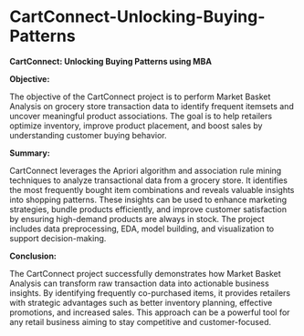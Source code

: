 # CartConnect-Unlocking-Buying-Patterns

**CartConnect: Unlocking Buying Patterns using MBA**

**Objective:**

The objective of the CartConnect project is to perform Market Basket Analysis on grocery store transaction data to identify frequent itemsets and uncover meaningful product associations. The goal is to help retailers optimize inventory, improve product placement, and boost sales by understanding customer buying behavior.

**Summary:**

CartConnect leverages the Apriori algorithm and association rule mining techniques to analyze transactional data from a grocery store. It identifies the most frequently bought item combinations and reveals valuable insights into shopping patterns. These insights can be used to enhance marketing strategies, bundle products efficiently, and improve customer satisfaction by ensuring high-demand products are always in stock. The project includes data preprocessing, EDA, model building, and visualization to support decision-making.

**Conclusion:**

The CartConnect project successfully demonstrates how Market Basket Analysis can transform raw transaction data into actionable business insights. By identifying frequently co-purchased items, it provides retailers with strategic advantages such as better inventory planning, effective promotions, and increased sales. This approach can be a powerful tool for any retail business aiming to stay competitive and customer-focused.

